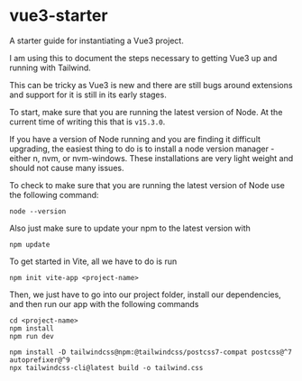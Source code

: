 # vue3-starter
A starter guide for instantiating a Vue3 project.

I am using this to document the steps necessary to getting Vue3 up and running with Tailwind. 

This can be tricky as Vue3 is new and there are still bugs around extensions and support for it is still in its early stages.

To start, make sure that you are running the latest version of Node. At the current time of writing this that is `v15.3.0`.

If you have a version of Node running and you are finding it difficult upgrading, the easiest thing to do is to install a node version manager - either n, nvm, or nvm-windows. These installations are very light weight and should not cause many issues. 

To check to make sure that you are running the latest version of Node use the following command:

````
node --version
````

Also just make sure to update your npm to the latest version with

````
npm update
````

To get started in Vite, all we have to do is run 

````
npm init vite-app <project-name>
````

Then, we just have to go into our project folder, install our dependencies, and then run our app with the following commands

````
cd <project-name>
npm install
npm run dev
````

````
npm install -D tailwindcss@npm:@tailwindcss/postcss7-compat postcss@^7 autoprefixer@^9
npx tailwindcss-cli@latest build -o tailwind.css
````
